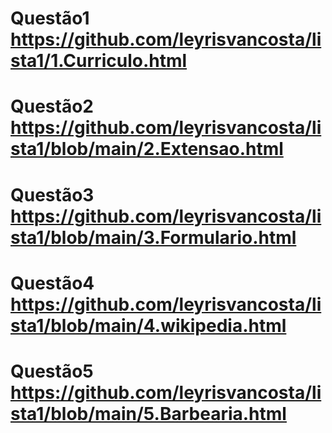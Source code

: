 # Questão1 https://github.com/leyrisvancosta/lista1/1.Curriculo.html
# Questão2 https://github.com/leyrisvancosta/lista1/blob/main/2.Extensao.html
# Questão3 https://github.com/leyrisvancosta/lista1/blob/main/3.Formulario.html
# Questão4 https://github.com/leyrisvancosta/lista1/blob/main/4.wikipedia.html
# Questão5 https://github.com/leyrisvancosta/lista1/blob/main/5.Barbearia.html
